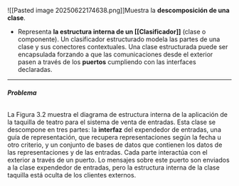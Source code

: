 ![[Pasted image 20250622174638.png]]Muestra la **descomposición de una clase**.
- Representa **la estructura interna de un [[Clasificador]]** (clase o componente).
Un clasificador estructurado modela las partes de una clase y sus conectores contextuales. Una clase estructurada puede ser encapsulada forzando a que las comunicaciones desde el exterior pasen a través de los **puertos** cumpliendo con las interfaces declaradas.
****
###### **Problema**
La Figura 3.2 muestra el diagrama de estructura interna de la aplicación de la taquilla de teatro para el sistema de venta de entradas. Esta clase se descompone en tres partes: la **interfaz** del expendedor de entradas, una guía de representación, que recupera representaciones según la fecha u otro criterio, y un conjunto de bases de datos que contienen los datos de las representaciones y de las entradas. Cada parte interactúa con el exterior a través de un puerto. Lo mensajes sobre este puerto son enviados a la clase expendedor de entradas, pero la estructura interna de la clase taquilla está oculta de los clientes externos.